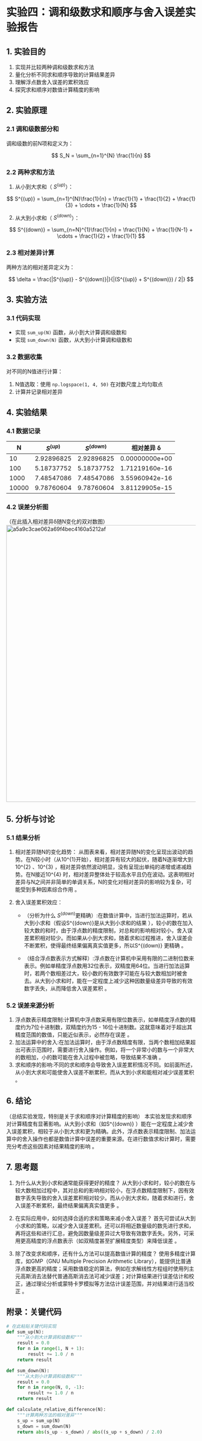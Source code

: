 # 实验四：调和级数求和顺序与舍入误差实验报告

## 1. 实验目的
1. 实现并比较两种调和级数求和方法
2. 量化分析不同求和顺序导致的计算结果差异
3. 理解浮点数舍入误差的累积效应
4. 探究求和顺序对数值计算精度的影响

## 2. 实验原理
### 2.1 调和级数部分和
调和级数的前N项和定义为：

$$ S_N = \sum_{n=1}^{N} \frac{1}{n} $$

### 2.2 两种求和方法
1. 从小到大求和（ $S^{(up)}$）：

$$ S^{(up)} = \sum_{n=1}^{N}\frac{1}{n} = \frac{1}{1} + \frac{1}{2} + \frac{1}{3} + \cdots + \frac{1}{N} $$

2. 从大到小求和（ $S^{(down)}$）：

$$ S^{(down)} = \sum_{n=N}^{1}\frac{1}{n} = \frac{1}{N} + \frac{1}{N-1} + \cdots + \frac{1}{2} + \frac{1}{1} $$

### 2.3 相对差异计算
两种方法的相对差异定义为：

$$ \delta = \frac{|S^{(up)} - S^{(down)}|}{|(S^{(up)} + S^{(down)}) / 2|} $$

## 3. 实验方法
### 3.1 代码实现
- 实现 `sum_up(N)` 函数，从小到大计算调和级数和
- 实现 `sum_down(N)` 函数，从大到小计算调和级数和

### 3.2 数据收集
对不同的N值进行计算：
1. N值选取：使用 `np.logspace(1, 4, 50)` 在对数尺度上均匀取点
2. 计算并记录相对差异

## 4. 实验结果
### 4.1 数据记录

| N | $S^{(up)}$ | $S^{(down)}$ | 相对差异 δ |
|---|------------|--------------|------------|
| 10 |  2.92896825         |  2.92896825            |   0.00000000e+00         |
| 100 |     5.18737752     |      5.18737752        |  1.71219160e-16          |
| 1000 |      7.48547086   |      7.48547086        |   3.55960942e-16         |
| 10000 |     9.78760604   |     9.78760604         |  3.81129905e-15          |

### 4.2 误差分析图
（在此插入相对差异δ随N变化的双对数图）
<img width="736" alt="a5a9c3cae062a69f4bec4160a5212af" src="https://github.com/user-attachments/assets/7f8f0586-ba4e-4e30-b7b2-5e51495d2cd3" />

## 5. 分析与讨论
### 5.1 结果分析
1. 相对差异随N的变化趋势：
   从图表来看，相对差异随N的变化呈现出波动的趋势。在N较小时（从10^{1}开始），相对差异有较大的起伏，随着N逐渐增大到10^{2} 、10^{3} ，相对差异依然波动明显，没有呈现出单纯的递增或递减趋势。在N接近10^{4} 时，相对差异整体处于较高水平且仍在波动。这表明相对差异与N之间并非简单的单调关系，N的变化对相对差异的影响较为复杂，可能受到多种因素综合作用 。


2. 舍入误差累积效应：
   - （分析为什么 $S^{(down)}$更精确）:在数值计算中，当进行加法运算时，若从大到小求和（假设S^{(down)}是从大到小求和的结果 ），较小的数在加入较大数的和时，由于浮点数的精度限制，对总和的影响相对较小，舍入误差累积相对较少。而如果从小到大求和，随着求和过程推进，舍入误差会不断累积，使得最终结果偏离真实值更多，所以S^{(down)} 更精确 。

   - （结合浮点数表示方式解释）:浮点数在计算机中采用有限的二进制位数来表示。例如单精度浮点数用32位表示，双精度用64位。当进行加法运算时，若两个数相差过大，较小数的有效数字可能在与较大数相加时被舍去。从大到小求和时，能在一定程度上减少这种因数量级差异导致的有效数字丢失，从而降低舍入误差累积 。


### 5.2 误差来源分析
1. 浮点数表示精度限制:计算机中浮点数采用有限位数表示，如单精度浮点数的精度约为7位十进制数，双精度约为15 - 16位十进制数。这就意味着对于超出其精度范围的数值，只能近似表示，必然存在误差 。
2. 加法运算中的舍入:在加法运算时，由于浮点数精度有限，当两个数相加结果超出可表示范围时，需要进行舍入操作。例如，将一个非常小的数与一个非常大的数相加，小的数可能在舍入过程中被忽略，导致结果不准确 。
3. 求和顺序的影响:不同的求和顺序会导致舍入误差累积情况不同。如前面所述，从小到大求和可能使舍入误差不断累积，而从大到小求和能相对减少误差累积 。


## 6. 结论
（总结实验发现，特别是关于求和顺序对计算精度的影响）
本实验发现求和顺序对计算精度有显著影响。从大到小求和（如S^{(down)} ）能在一定程度上减少舍入误差累积，相较于从小到大求和更为精确。此外，浮点数表示精度限制、加法运算中的舍入操作也都是数值计算中误差的重要来源。在进行数值求和计算时，需要充分考虑这些因素对结果精度的影响 。
## 7. 思考题
1. 为什么从大到小求和通常能获得更好的精度？
从大到小求和时，较小的数在与较大数相加过程中，其对总和的影响相对较小，在浮点数精度限制下，因有效数字丢失导致的舍入误差累积相对较少。而从小到大求和，随着求和进行，舍入误差不断累积，最终结果偏离真实值更多 。
2. 在实际应用中，如何选择合适的求和策略来减小舍入误差？
首先可尝试从大到小求和的策略，以减少舍入误差累积。还可以将相近数量级的数先进行求和，再将这些和进行汇总，避免因数量级差异过大导致有效数字丢失。另外，可采用更高精度的浮点数表示（如双精度甚至扩展精度类型）来降低误差 。

3. 除了改变求和顺序，还有什么方法可以提高数值计算的精度？
使用多精度计算库，如GMP（GNU Multiple Precision Arithmetic Library），能提供比普通浮点数更高的精度；采用数值稳定的算法，例如在求解线性方程组时使用列主元高斯消去法替代普通高斯消去法可减少误差；对计算结果进行误差估计和校正，通过理论分析或蒙特卡罗模拟等方法估计误差范围，并对结果进行适当校正 。
## 附录：关键代码
```python
# 在此粘贴关键代码实现
def sum_up(N):
    """从小到大计算调和级数和"""
    result = 0.0
    for n in range(1, N + 1):
        result += 1.0 / n
    return result

def sum_down(N):
    """从大到小计算调和级数和"""
    result = 0.0
    for n in range(N, 0, -1):
        result += 1.0 / n
    return result

def calculate_relative_difference(N):
    """计算两种方法的相对差异"""
    s_up = sum_up(N)
    s_down = sum_down(N)
    return abs(s_up - s_down) / abs((s_up + s_down) / 2.0)
